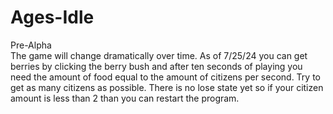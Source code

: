 # Ages-Idle
Pre-Alpha                                  
The game will change dramatically over time. 
As of 7/25/24 you can get berries by clicking the berry bush and after ten seconds of playing you need the amount of food equal to the amount of citizens per second. Try to get as many citizens as possible. There is no lose state yet so if your citizen amount is less than 2 than you can restart the program. 
